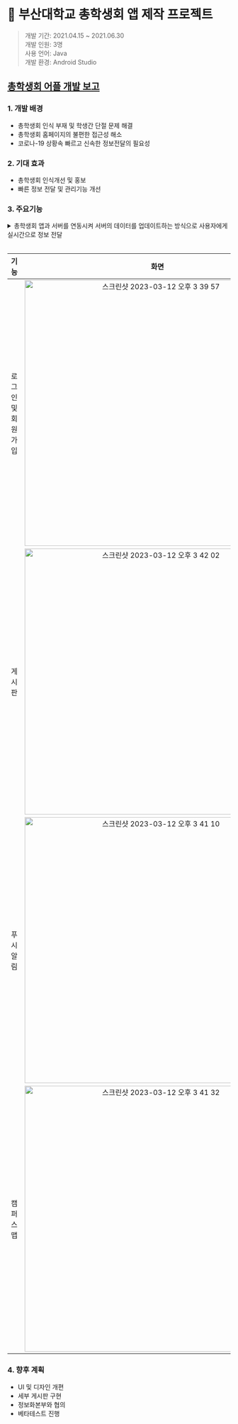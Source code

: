 # 🏫 부산대학교 총학생회 앱 제작 프로젝트

> 개발 기간: 2021.04.15 ~ 2021.06.30 <br>
> 개발 인원: 3명<br>
> 사용 언어: Java<br>
> 개발 환경: Android Studio<br>


<!--
<a href="https://github.com/Tigerfriend1/Student-Council-App-Project/blob/main/Student-Council-Project-Report.pdf">이동 방법1</a>

[이동 방법2](https://github.com/Tigerfriend1/Student-Council-App-Project/blob/main/Student-Council-Project-Report.pdf)
-->

## [총학생회 어플 개발 보고](https://github.com/Tigerfriend1/Student-Council-App-Project/blob/main/Student-Council-Project-Report.pdf)

### 1. 개발 배경
- 총학생회 인식 부재 및 학생간 단절 문제 해결
- 총학생회 홈페이지의 불편한 접근성 해소
- 코로나-19 상황속 빠르고 신속한 정보전달의 필요성

### 2. 기대 효과
- 총학생회 인식개선 및 홍보
- 빠른 정보 전달 및 관리기능 개선

### 3. 주요기능

<details>
<summary>총학생회 앱과 서버를 연동시켜 서버의 데이터를 업데이트하는 방식으로 사용자에게 실시간으로 정보 전달</summary>
<div>
  <img width="500" alt="스크린샷 2023-03-12 오후 3 36 42" src="https://user-images.githubusercontent.com/84169614/224528710-d4f4e729-7ebf-420a-bbe2-43340d072599.png">
</div>
</details>

<br>

|기능|화면|
|:---:|:---------------:|
|로그인 및 회원가입|<img width="600" alt="스크린샷 2023-03-12 오후 3 39 57" src="https://user-images.githubusercontent.com/84169614/224528758-b8f022e6-75a9-42a1-a63a-0cc4df7b3fd9.png">|
|게시판|<img width="600" alt="스크린샷 2023-03-12 오후 3 42 02" src="https://user-images.githubusercontent.com/84169614/224528828-754fb58c-c981-48da-acac-6f199a4494e1.png">|
|푸시알림|<img width="600" alt="스크린샷 2023-03-12 오후 3 41 10" src="https://user-images.githubusercontent.com/84169614/224528797-16e30623-2ded-4f10-affb-42b833f4b09c.png">|
|캠퍼스맵|<img width="600" alt="스크린샷 2023-03-12 오후 3 41 32" src="https://user-images.githubusercontent.com/84169614/224528813-1087f274-4ef5-4bac-a015-7f7645341263.png">|

### 4. 향후 계획
- UI 및 디자인 개편
- 세부 게시판 구현
- 정보화본부와 협의
- 베타테스트 진행
